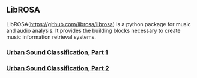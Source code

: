 ## LibROSA
LibROSA(https://github.com/librosa/librosa) is a python package for music and audio analysis. It provides the building blocks necessary to create music information retrieval systems.


### [Urban Sound Classification, Part 1](http://aqibsaeed.github.io/2016-09-03-urban-sound-classification-part-1/)
### [Urban Sound Classification, Part 2](http://aqibsaeed.github.io/2016-09-24-urban-sound-classification-part-2/)
